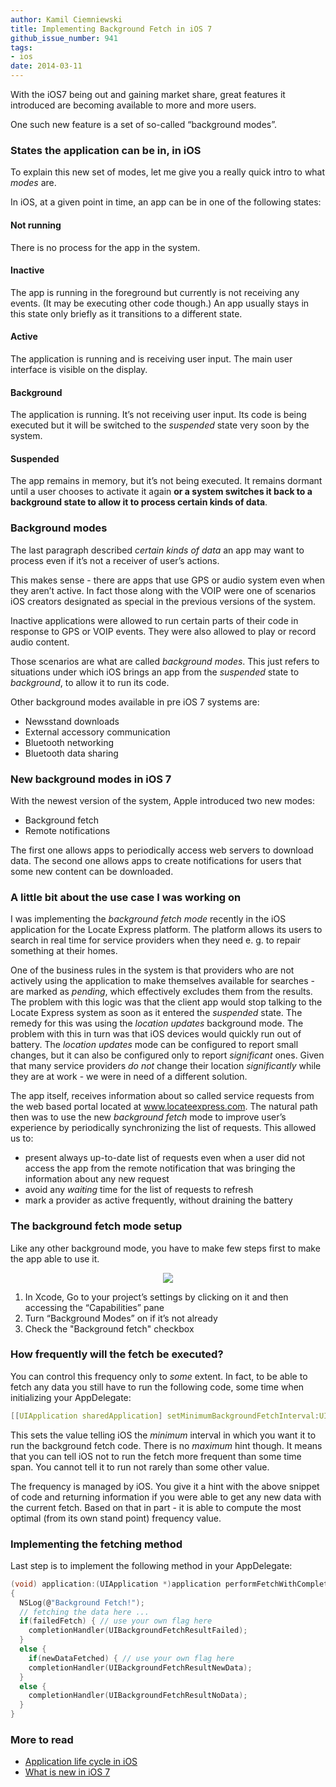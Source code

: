```yaml
---
author: Kamil Ciemniewski
title: Implementing Background Fetch in iOS 7
github_issue_number: 941
tags:
- ios
date: 2014-03-11
---
```




With the iOS7 being out and gaining market share, great features it introduced are becoming available to more and more users.

One such new feature is a set of so-called “background modes”.

### States the application can be in, in iOS

To explain this new set of modes, let me give you a really quick intro to what *modes* are. 

In iOS, at a given point in time, an app can be in one of the following states:

#### Not running

There is no process for the app in the system.

#### Inactive

The app is running in the foreground but currently is not receiving any events. (It may be executing other code though.) An app usually stays in this state only briefly as it transitions to a different state.

#### Active

The application is running and is receiving user input. The main user interface is visible on the display.

#### Background

The application is running. It’s not receiving user input. Its code is being executed but it will be switched to the *suspended* state very soon by the system.

#### Suspended

The app remains in memory, but it’s not being executed. It remains dormant until a user chooses to activate it again **or a system switches it back to a background state to allow it to process certain kinds of data**.

### Background modes

The last paragraph described *certain kinds of data* an app may want to process even if it’s not a receiver of user’s actions.

This makes sense - there are apps that use GPS or audio system even when they aren’t active. In fact those along with the VOIP were one of scenarios iOS creators designated as special in the previous versions of the system.

Inactive applications were allowed to run certain parts of their code in response to GPS or VOIP events. They were also allowed to play or record audio content. 

Those scenarios are what are called *background modes*. This just refers to situations under which iOS brings an app from the *suspended* state to *background*, to allow it to run its code.

Other background modes available in pre iOS 7 systems are:

- Newsstand downloads
- External accessory communication
- Bluetooth networking
- Bluetooth data sharing

### New background modes in iOS 7

With the newest version of the system, Apple introduced two new modes:

- Background fetch
- Remote notifications

The first one allows apps to periodically access web servers to download data. The second one allows apps to create notifications for users that some new content can be downloaded.

### A little bit about the use case I was working on

I was implementing the *background fetch mode* recently in the iOS application for the Locate Express platform. The platform allows its users to search in real time for service providers when they need e. g. to repair something at their homes.

One of the business rules in the system is that providers who are not actively using the application to make themselves available for searches - are marked as *pending*, which effectively excludes them from the results. The problem with this logic was that the client app would stop talking to the Locate Express system as soon as it entered the *suspended* state. The remedy for this was using the *location updates* background mode. The problem with this in turn was that iOS devices would quickly run out of battery. The *location updates* mode can be configured to report small changes, but it can also be configured only to report *significant* ones. Given that many service providers *do not* change their location *significantly* while they are at work - we were in need of a different solution.

The app itself, receives information about so called service requests from the web based portal located at www.locateexpress.com. The natural path then was to use the new *background fetch* mode to improve user’s experience by periodically synchronizing the list of requests. This allowed us to:

- present always up-to-date list of requests even when a user did not access the app from the remote notification that was bringing the information about any new request
- avoid any *waiting* time for the list of requests to refresh
- mark a provider as active frequently, without draining the battery

### The background fetch mode setup

Like any other background mode, you have to make few steps first to make the app able to use it. 

<div class="separator" style="clear: both; text-align: center;"><a href="/blog/2014/03/implementing-background-fetch-in-ios-7/image-0-big.png" imageanchor="1" style="margin-left: 1em; margin-right: 1em;"><img border="0" src="/blog/2014/03/implementing-background-fetch-in-ios-7/image-0.png"/></a></div>

1. In Xcode, Go to your project’s settings by clicking on it and then accessing the “Capabilities” pane
1. Turn “Background Modes” on if it’s not already
1. Check the "Background fetch" checkbox

### How frequently will the fetch be executed?

You can control this frequency only to *some* extent. In fact, to be able to fetch any data you still have to run the following code, some time when initializing your AppDelegate:

```c
[[UIApplication sharedApplication] setMinimumBackgroundFetchInterval:UIApplicationBackgroundFetchIntervalMinimum];
```

This sets the value telling iOS the *minimum* interval in which you want it to run the background fetch code. There is no *maximum* hint though. It means that you can tell iOS not to run the fetch more frequent than some time span. You cannot tell it to run not rarely than some other value.

The frequency is managed by iOS. You give it a hint with the above snippet of code and returning information if you were able to get any new data with the current fetch. Based on that in part - it is able to compute the most optimal (from its own stand point) frequency value.

### Implementing the fetching method

Last step is to implement the following method in your AppDelegate:

```c
(void) application:(UIApplication *)application performFetchWithCompletionHandler:(void (^)(UIBackgroundFetchResult))completionHandler
{
  NSLog(@"Background Fetch!");
  // fetching the data here ...
  if(failedFetch) { // use your own flag here
    completionHandler(UIBackgroundFetchResultFailed);
  }
  else {
    if(newDataFetched) { // use your own flag here
    completionHandler(UIBackgroundFetchResultNewData);
  }
  else {
    completionHandler(UIBackgroundFetchResultNoData);
  }
}
```

### More to read

- [Application life cycle in iOS](https://developer.apple.com/library/content/documentation/iPhone/Conceptual/iPhoneOSProgrammingGuide/TheAppLifeCycle/TheAppLifeCycle.html)
- [What is new in iOS 7](https://developer.apple.com/library/ios/releasenotes/General/WhatsNewIniOS/Articles/iOS7.html)


